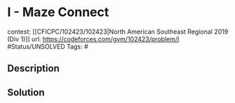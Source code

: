 # I - Maze Connect

contest: [[CFICPC/102423/102423|North American Southeast Regional 2019 (Div 1)]]
url: https://codeforces.com/gym/102423/problem/I
#Status/UNSOLVED
Tags: #

## Description

## Solution


